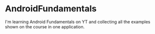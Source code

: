 # AndroidFundamentals
I'm learning Android Fundamentals on YT and collecting all the examples shown on the course in one application.
